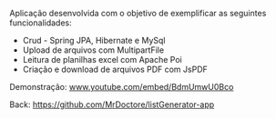 Aplicação desenvolvida com o objetivo de exemplificar as seguintes funcionalidades:
  - Crud - Spring JPA, Hibernate e MySql
  - Upload de arquivos com MultipartFile
  - Leitura de planilhas excel com Apache Poi
  - Criação e download de arquivos PDF com JsPDF


Demonstração:
www.youtube.com/embed/BdmUmwU0Bco


Back: https://github.com/MrDoctore/listGenerator-app
